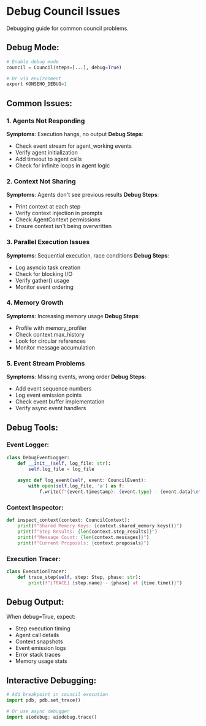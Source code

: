 # Debug Council Issues

Debugging guide for common council problems.

## Debug Mode:
```python
# Enable debug mode
council = Council(steps=[...], debug=True)

# Or via environment
export KONSEHO_DEBUG=1
```

## Common Issues:

### 1. Agents Not Responding
**Symptoms**: Execution hangs, no output
**Debug Steps**:
- Check event stream for agent_working events
- Verify agent initialization
- Add timeout to agent calls
- Check for infinite loops in agent logic

### 2. Context Not Sharing
**Symptoms**: Agents don't see previous results
**Debug Steps**:
- Print context at each step
- Verify context injection in prompts
- Check AgentContext permissions
- Ensure context isn't being overwritten

### 3. Parallel Execution Issues
**Symptoms**: Sequential execution, race conditions
**Debug Steps**:
- Log asyncio task creation
- Check for blocking I/O
- Verify gather() usage
- Monitor event ordering

### 4. Memory Growth
**Symptoms**: Increasing memory usage
**Debug Steps**:
- Profile with memory_profiler
- Check context.max_history
- Look for circular references
- Monitor message accumulation

### 5. Event Stream Problems
**Symptoms**: Missing events, wrong order
**Debug Steps**:
- Add event sequence numbers
- Log event emission points
- Check event buffer implementation
- Verify async event handlers

## Debug Tools:

### Event Logger:
```python
class DebugEventLogger:
    def __init__(self, log_file: str):
        self.log_file = log_file
    
    async def log_event(self, event: CouncilEvent):
        with open(self.log_file, 'a') as f:
            f.write(f"{event.timestamp}: {event.type} - {event.data}\n")
```

### Context Inspector:
```python
def inspect_context(context: CouncilContext):
    print(f"Shared Memory Keys: {context.shared_memory.keys()}")
    print(f"Step Results: {len(context.step_results)}")
    print(f"Message Count: {len(context.messages)}")
    print(f"Current Proposals: {context.proposals}")
```

### Execution Tracer:
```python
class ExecutionTracer:
    def trace_step(self, step: Step, phase: str):
        print(f"[TRACE] {step.name} - {phase} at {time.time()}")
```

## Debug Output:
When debug=True, expect:
- Step execution timing
- Agent call details
- Context snapshots
- Event emission logs
- Error stack traces
- Memory usage stats

## Interactive Debugging:
```python
# Add breakpoint in council execution
import pdb; pdb.set_trace()

# Or use async debugger
import aiodebug; aiodebug.trace()
```